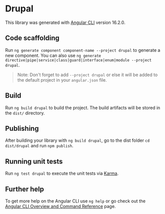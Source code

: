 # Drupal

This library was generated with [Angular CLI](https://github.com/angular/angular-cli) version 16.2.0.

## Code scaffolding

Run `ng generate component component-name --project drupal` to generate a new component. You can also use `ng generate directive|pipe|service|class|guard|interface|enum|module --project drupal`.
> Note: Don't forget to add `--project drupal` or else it will be added to the default project in your `angular.json` file. 

## Build

Run `ng build drupal` to build the project. The build artifacts will be stored in the `dist/` directory.

## Publishing

After building your library with `ng build drupal`, go to the dist folder `cd dist/drupal` and run `npm publish`.

## Running unit tests

Run `ng test drupal` to execute the unit tests via [Karma](https://karma-runner.github.io).

## Further help

To get more help on the Angular CLI use `ng help` or go check out the [Angular CLI Overview and Command Reference](https://angular.io/cli) page.
